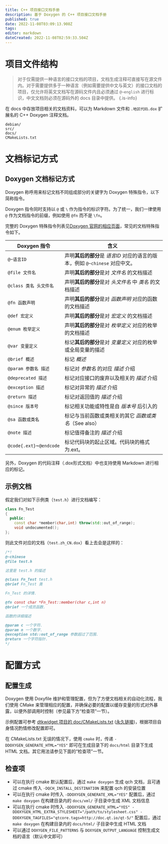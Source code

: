 ```yaml
---
title: C++ 项目接口文档手册
description: 基于 Doxygen 的 C++ 项目接口文档手册
published: true
date: 2022-11-08T03:09:13.908Z
tags: 
editor: markdown
dateCreated: 2022-11-08T02:59:33.504Z
---
```


# 项目文件结构

> 对于仅需提供一种语言的接口文档的项目，文档生成注释可直接写在源文件内。对于需要提供多于一种语言（例如需要提供中文与英文）的接口文档的项目，仅允许将英文文档写在源码文件内且必须通过 `@~english` 进行标识，中文文档则必须在源码外的 docs 目录中提供。
{.is-info}

在 docs 中存放项目相关的文档资料，可以为 Markdown 文件和 `.地区代码.dox` 扩展名的 C++ Doxygen 注释文档。

``` plain
debian/
src/
docs/
CMakeLists.txt
```

# 文档标记方式

## Doxygen 文档标记方式

Doxygen 称呼用来标记文档不同组成部分的关键字为 Doxygen 特殊指令，以下简称指令。

Doxygen 指令同时支持以 `@` 或 `\` 作为指令的标识字符。为了统一，我们一律使用 `@` 作为文档指令的前缀，例如使用 `@fn` 而不是 `\fn`。

完整的 Doxygen 特殊指令列表见[Doxygen 官网的相应页面](https://www.doxygen.nl/manual/commands.html)，常见的文档特殊指令如下。

Doxygen 指令           | 含义
-----------------------|--------------
`@~语言ID`             | 声明**其后的部分**是 _语言ID_ 对应的语言的版本，例如 `@~chinese` 对应中文。
`@file 文件名`         | 声明**其后的部分**是对 _文件名_ 的文档描述
`@class 类名 头文件名` | 声明**其后的部分**是对 _头文件名_ 中 _类名_ 的文档描述
`@fn 函数声明`         | 声明**其后的部分**是对 _函数声明_ 对应的函数的文档描述
`@def 宏定义`          | 声明**其后的部分**是对 _宏定义_ 的文档描述
`@enum 枚举定义`       | 声明**其后的部分**是对 _枚举定义_ 对应的枚举的文档描述
`@var 变量定义`        | 标记**其后的部分**是对 _变量定义_ 对应的枚举或全局变量的描述
`@brief 概述`          | 标记 _概述_
`@param 参数名 描述`   | 标记对 _参数名_ 的对应 _描述_ 介绍
`@deprecated 描述`     | 标记对应接口的废弃以及相关的 _描述_ 介绍
`@exception 描述`      | 标记对异常的 _描述_ 介绍
`@return 描述`         | 标记对返回值的 _描述_ 介绍
`@since 版本号`        | 标记相关功能或特性是自 _版本号_ 后引入的
`@sa 函数或类名`       | 标记与当前函数或类相关的其它 _函数或类名_（See also）
`@note 描述`           | 标记值得备注的 _描述_ 介绍
`@code{.ext}`~`@endcode` | 标记代码块的起止区域。代码块的格式为.ext。

另外，Doxygen 的代码注释（.dox形式文档）中也支持使用 Markdown 进行相应的标记。

## 示例文档

假定我们对如下示例类（`test.h`）进行文档编写：

``` cpp
class Fn_Test
{
  public:
    const char *member(char,int) throw(std::out_of_range);
    void undocumented();
};
```

则此文件对应的文档（`test.zh_CN.dox`）看上去会是这样的：

``` cpp
/*!
@~chinese
@file test.h

这里是 test.h 的描述

@class Fn_Test test.h
@brief Fn_Test 类

Fn_Test 的详情.

@fn const char *Fn_Test::member(char c,int n)
@brief 一个成员函数.

函数的详细描述

@param c 一个字符.
@param n 一个数字.
@exception std::out_of_range 参数超过了范围.
@return 一个字符指针.
*/
```

# 配置方式

## 配置生成

Doxygen 使用 Doxyfile 维护和管理配置，但为了方便文档相关的自动化流程，我们使用 CMake 来管理相应的配置，并确保必要的配置以缓存变量的形式对外暴露，以便外部调用时控制（参见最下方“检查项”一节）。

示例配置可参考 [dtkwidget 项目的 doc/CMakeLists.txt](https://github.com/linuxdeepin/dtkwidget/blob/master/doc/CMakeLists.txt) ([永久链接](https://github.com/linuxdeepin/dtkwidget/blob/26509c34800a5634db16377ded0d3e746bcfbca8/doc/CMakeLists.txt))，根据项目自身情况酌情修改配置即可。

在 CMakeLists.txt 无误的情况下，使用 `cmake` 时，传递 `-DDOXYGEN_GENERATE_HTML="YES"` 即可在生成目录下的 `docs/html` 目录下生成 HTML 文档。其它用法请参见下面的“检查项”一节。

## 检查项

- 可以在执行 cmake 默认配置后，通过 `make doxygen` 生成 qch 文档，且可通过 cmake 传入 `-DQCH_INSTALL_DESTINATION` 来配置 qch 的安装位置
- 可以在执行 cmake 时传入 `-DDOXYGEN_GENERATE_XML="YES"` 配置后，通过 `make doxygen` 在构建目录内的 `docs/xml/` 子目录中生成 XML 文档信息
- 可以在执行 cmake 时传入 `-DDOXYGEN_GENERATE_HTML="YES" -DDOXYGEN_HTML_EXTRA_STYLESHEET="/path/to/stylesheet.css" -DDOXYGEN_TAGFILES="qtcore.tags=http://doc.qt.io/qt-5/"` 配置后，通过 `make doxygen` 在构建目录内的 `docs/html/` 子目录中生成 HTML 文档
- 可以通过 `DOXYGEN_FILE_PATTERNS` 与 `DOXYGEN_OUTPUT_LANGUAGE` 控制生成文档的语言（默认中文即可）
